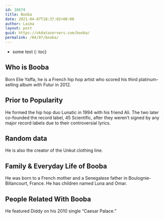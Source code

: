 ```yaml
---
id: 16674
title: Booba
date: 2021-04-07T18:37:02+00:00
author: Laima
layout: post
guid: https://ukdataservers.com/booba/
permalink: /04/07/booba/
---
```


* some text
{: toc}


## Who is Booba
                  
                  
                  
Born Elie Yaffa, he is a French hip hop artist who scored his third platinum-selling album with Futur in 2012.
                  
              
            
              
            
                
                
                
## Prior to Popularity
                  
                  
                  
He formed the hip hop duo Lunatic in 1994 with his friend Ali. The two later co-founded the record label, 45 Scientific, after they weren&#8217;t signed by any major record labels due to their controversial lyrics.
                  
              
            
              
            
                
                
                
## Random data
                  
                  
                  
He is also the creator of the Unkut clothing line.
                  
              
            
              
            
                
                
                
## Family & Everyday Life of Booba
                  
                  
                  
He was born to a French mother and a Senegalese father in Boulognie-Billancourt, France. He has children named Luna and Omar.
                  
              
            
              
            
                
                
                
## People Related With Booba
                  
                  
                  
He featured Diddy on his 2010 single &#8220;Caesar Palace.&#8221;
                  
              
            
              
            
                
              
            
              
              
            
            
              
            
          
          
          